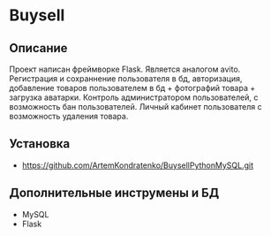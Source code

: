 # Buysell

## Описание 
Проект написан фреймворке Flask. Является аналогом avito.
Регистрация и сохраннение пользователя в бд, авторизация, добавление товаров пользователем в бд + фотографий товара + загрузка аватарки. Контроль администратором пользователей, с возможность бан пользователей. Личный кабинет пользователя с возможность удаления товара.

## Установка
- https://github.com/ArtemKondratenko/BuysellPythonMySQL.git

## Дополнительные инструмены и БД
- MySQL
- Flask
